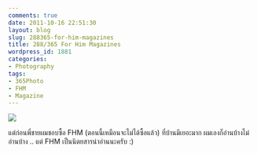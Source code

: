 ```yaml
---
comments: true
date: 2011-10-16 22:51:30
layout: blog
slug: 288365-for-him-magazines
title: 288/365 For Him Magazines
wordpress_id: 1881
categories:
- Photography
tags:
- 365Photo
- FHM
- Magazine
---
```


[![](http://farm7.static.flickr.com/6168/6250274722_afe78707cd_z.jpg)](http://www.flickr.com/photos/armno/6250274722/in/photostream/)

แต่ก่อนพี่ชายผมชอบซื้อ FHM (ตอนนี้เหมือนจะไม่ได้ซื้อแล้ว) ที่บ้านมีเยอะมาก ผมเองก็อ่านบ้างไม่อ่านบ้าง .. แต่ FHM เป็นนิตยสารน่าอ่านนะครับ :)
